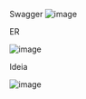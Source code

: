 Swagger
![image](https://github.com/user-attachments/assets/f9fcc58d-b6ad-4c23-8f85-f0e645c6bd54)



ER

![image](https://github.com/user-attachments/assets/4300655b-4202-4ab0-bf84-1d1feaa4f21b)




Ideia

![image](https://github.com/user-attachments/assets/8eb69e50-f6fe-421c-8638-0b98b496f92e)
